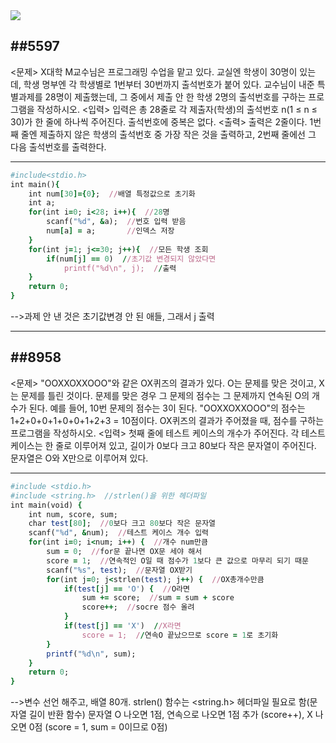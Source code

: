 <img src="https://capsule-render.vercel.app/api?type=waving&color=auto&height=200&section=header&text=Baekjoon&fontSize=90" /> 

##5597
----------------------

<문제>
X대학 M교수님은 프로그래밍 수업을 맡고 있다. 교실엔 학생이 30명이 있는데, 학생 명부엔 각 학생별로 1번부터 30번까지 출석번호가 붙어 있다.
교수님이 내준 특별과제를 28명이 제출했는데, 그 중에서 제출 안 한 학생 2명의 출석번호를 구하는 프로그램을 작성하시오.
<입력>
입력은 총 28줄로 각 제출자(학생)의 출석번호 n(1 ≤ n ≤ 30)가 한 줄에 하나씩 주어진다. 출석번호에 중복은 없다.
<출력>
출력은 2줄이다. 1번째 줄엔 제출하지 않은 학생의 출석번호 중 가장 작은 것을 출력하고, 2번째 줄에선 그 다음 출석번호를 출력한다.

-------------------------------
```ruby
#include<stdio.h>
int main(){
	int num[30]={0};  //배열 특정값으로 초기화
	int a;
	for(int i=0; i<28; i++){  //28명 
		scanf("%d", &a);  //번호 입력 받음
		num[a] = a;       //인덱스 저장
	}
	for(int j=1; j<=30; j++){  //모든 학생 조회
		if(num[j] == 0)  //초기값 변경되지 않았다면
			printf("%d\n", j);  //출력
	}
	return 0;
}
```
-->과제 안 낸 것은 초기값변경 안 된 애들, 그래서 j 출력

--------------------------------  
##8958
---------------------------------
<문제>
"OOXXOXXOOO"와 같은 OX퀴즈의 결과가 있다. O는 문제를 맞은 것이고, X는 문제를 틀린 것이다. 문제를 맞은 경우 그 문제의 점수는 그 문제까지 연속된 O의 개수가 된다. 예를 들어, 10번 문제의 점수는 3이 된다.
"OOXXOXXOOO"의 점수는 1+2+0+0+1+0+0+1+2+3 = 10점이다.
OX퀴즈의 결과가 주어졌을 때, 점수를 구하는 프로그램을 작성하시오.
<입력>
첫째 줄에 테스트 케이스의 개수가 주어진다. 각 테스트 케이스는 한 줄로 이루어져 있고, 길이가 0보다 크고 80보다 작은 문자열이 주어진다. 문자열은 O와 X만으로 이루어져 있다.

-----------------------------------------------------
```ruby
#include <stdio.h>
#include <string.h>  //strlen()을 위한 헤더파일
int main(void) { 
    int num, score, sum;
    char test[80];  //0보다 크고 80보다 작은 문자열
    scanf("%d", &num);  //테스트 케이스 개수 입력
    for(int i=0; i<num; i++) {  //개수 num만큼
        sum = 0;  //for문 끝나면 OX문 세야 해서
        score = 1;  //연속적인 O일 때 점수가 1보다 큰 값으로 마무리 되기 때문
        scanf("%s", test);  //문자열 OX받기
        for(int j=0; j<strlen(test); j++) {  //OX총개수만큼 
            if(test[j] == 'O') {  //O라면
                sum += score;  //sum = sum + score
                score++;  //socre 점수 올려
            }
            if(test[j] == 'X')  //X라면
                score = 1;  //연속O 끝났으므로 score = 1로 초기화
        } 
        printf("%d\n", sum);
    }
    return 0;
}
```
-->변수 선언 해주고, 배열 80개. strlen() 함수는 <string.h> 헤더파일 필요로 함(문자열 길이 반환 함수)
   문자열 O 나오면 1점, 연속으로 나오면 1점 추가 (score++), X 나오면 0점 (score = 1, sum = 0이므로 0점)
